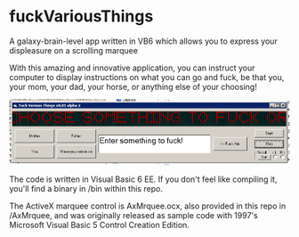 # fuckVariousThings
A galaxy-brain-level app written in VB6 which allows you to express your displeasure on a scrolling marquee

With this amazing and innovative application, you can instruct your computer to display instructions on what you can go and fuck, be that you, your mom, your dad, your horse, or anything else of your choosing!

![normal run](/FuckThings.png)

The code is written in Visual Basic 6 EE. If you don't feel like compiling it, you'll find a binary in /bin within this repo.


The ActiveX marquee control is AxMrquee.ocx, also provided in this repo in /AxMrquee, and  was originally released as sample code with 1997's Microsoft Visual Basic 5 Control Creation Edition.

